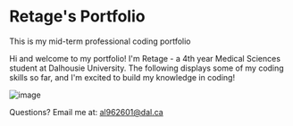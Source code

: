 # Retage's Portfolio
This is my mid-term professional coding portfolio

Hi and welcome to my portfolio! I'm Retage - a 4th year Medical Sciences student at Dalhousie University. The following displays some of my coding skills so far, and I'm excited to build my knowledge in coding!

![image](https://user-images.githubusercontent.com/73716282/97746793-b73e6380-1ac9-11eb-8b3b-7c5609ee974b.png)

Questions? Email me at:
[al962601@dal.ca](mailto:al962601@dal.ca)


